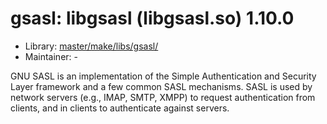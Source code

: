 # gsasl: libgsasl (libgsasl.so) 1.10.0
 - Library: [master/make/libs/gsasl/](https://github.com/Freetz-NG/freetz-ng/tree/master/make/libs/gsasl/)
 - Maintainer: -

GNU SASL is an implementation of the Simple Authentication and Security Layer framework and a few common SASL mechanisms. SASL is used by network servers (e.g., IMAP, SMTP, XMPP) to request authentication from clients, and in clients to authenticate against servers.
